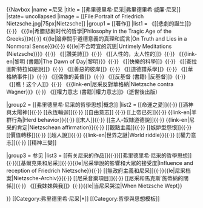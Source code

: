 {{Navbox
|name  =尼采
|title = [[弗里德里希·尼采|弗里德里希·威廉·尼采]]
|state= uncollapsed
|image = [[File:Portrait of Friedrich Nietzsche.jpg|75px|Nietzsche]]
|group1 = [[著作]]
|list1  = 《[[悲劇的誕生]]》{{·}} 《{{le|希腊悲剧时代的哲学|Philosophy in the Tragic Age of the Greeks}}》{{·}} 《{{le|論非關乎道德意義的真理和謊言|On Truth and Lies in a Nonmoral Sense}}》{{·}} 《{{le|不合時宜的沉思|Untimely Meditations (Nietzsche)}}》{{·}} 《[[讚美詩]]》{{·}} 《[[人性的，太人性的]]》{{·}} 《{{link-en|黎明 (書籍)|The Dawn of Day|黎明}}》{{·}} 《[[快樂的科學]]》{{·}} 《[[查拉圖斯特拉如是說]]》{{·}} 《[[善惡的彼岸]]》{{·}} 《[[道德譜系學]]》{{·}} 《[[華格納事件]]》{{·}} 《[[偶像的黃昏]]》{{·}} 《[[反基督 (書籍) |反基督]]》{{·}} 《[[瞧！这个人]]》{{·}} 《{{link-en|尼采反對華格納|Nietzsche contra Wagner}}》{{·}} 《[[權力意志 (書籍)|權力意志]]》（逝世後出版）

|group2 = [[弗里德里希·尼采的哲學思想|概念]]
|list2  = [[命運之愛]]{{·}} [[酒神與太陽神]]{{·}} [[永恆輪迴]]{{·}} [[自由意志]] {{·}} [[上帝已死]]{{·}} {{link-en|羊群行為|Herd behavior}}{{·}} [[末人]]{{·}} [[主人-奴隸道德說]]{{·}} {{link-en|尼采的肯定|Nietzschean affirmation}}{{·}} [[觀點主義]]{{·}} [[嫉妒型怨恨]]{{·}} [[價值轉移]]{{·}} [[超人說]]{{·}} {{link-en|世界之謎|World riddle}}{{·}} [[權力意志]]{{·}} [[精神三變]]

|group3 = 参见
|list3  = [[有关尼采的作品]]{{·}}[[弗里德里希·尼采的哲學思想]]{{·}}[[基爾克果和尼采]]{{·}}{{le|尼采學說的影響和大眾的接受度|Influence and reception of Friedrich Nietzsche}}{{·}} [[無政府主義和尼采]]{{·}}{{le|尼采档案|Nietzsche-Archiv}}{{·}} [[尼采音樂項目]]{{·}} [[尼采和馬克斯˙施蒂納的關係]]{{·}} 《[[我妹妹與我]]》{{·}}{{le|当尼采哭泣|When Nietzsche Wept}}

}}<noinclude>
[[Category:弗里德里希·尼采|*]]
[[Category:哲學與思想模板]]
</noinclude>